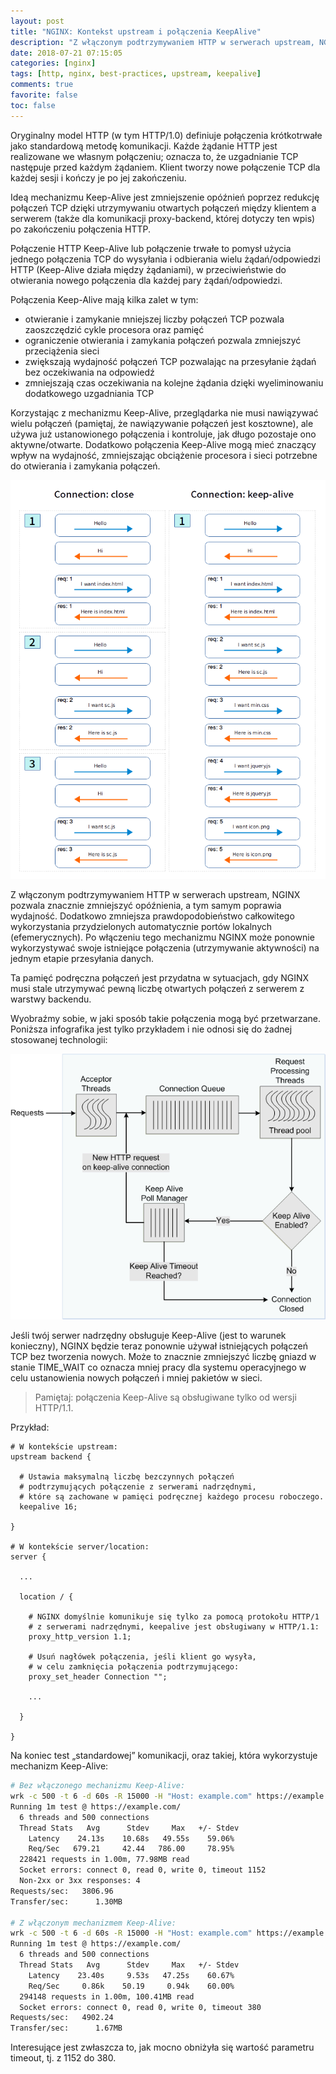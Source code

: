 ```yaml
---
layout: post
title: "NGINX: Kontekst upstream i połączenia KeepAlive"
description: "Z włączonym podtrzymywaniem HTTP w serwerach upstream, NGINX pozwala znacznie zmniejszyć opóźnienia, a tym samym poprawia wydajność."
date: 2018-07-21 07:15:05
categories: [nginx]
tags: [http, nginx, best-practices, upstream, keepalive]
comments: true
favorite: false
toc: false
---
```


Oryginalny model HTTP (w tym HTTP/1.0) definiuje połączenia krótkotrwałe jako standardową metodę komunikacji. Każde żądanie HTTP jest realizowane we własnym połączeniu; oznacza to, że uzgadnianie TCP następuje przed każdym żądaniem. Klient tworzy nowe połączenie TCP dla każdej sesji i kończy je po jej zakończeniu.

Ideą mechanizmu Keep-Alive jest zmniejszenie opóźnień poprzez redukcję połączeń TCP dzięki utrzymywaniu otwartych połączeń między klientem a serwerem (także dla komunikacji proxy-backend, której dotyczy ten wpis) po zakończeniu połączenia HTTP.

Połączenie HTTP Keep-Alive lub połączenie trwałe to pomysł użycia jednego połączenia TCP do wysyłania i odbierania wielu żądań/odpowiedzi HTTP (Keep-Alive działa między żądaniami), w przeciwieństwie do otwierania nowego połączenia dla każdej pary żądań/odpowiedzi.

Połączenia Keep-Alive mają kilka zalet w tym:

- otwieranie i zamykanie mniejszej liczby połączeń TCP pozwala zaoszczędzić cykle procesora oraz pamięć
- ograniczenie otwierania i zamykania połączeń pozwala zmniejszyć przeciążenia sieci
- zwiększają wydajność połączeń TCP pozwalając na przesyłanie żądań bez oczekiwania na odpowiedź
- zmniejszają czas oczekiwania na kolejne żądania dzięki wyeliminowaniu dodatkowego uzgadniania TCP

Korzystając z mechanizmu Keep-Alive, przeglądarka nie musi nawiązywać wielu połączeń (pamiętaj, że nawiązywanie połączeń jest kosztowne), ale używa już ustanowionego połączenia i kontroluje, jak długo pozostaje ono aktywne/otwarte. Dodatkowo połączenia Keep-Alive mogą mieć znaczący wpływ na wydajność, zmniejszając obciążenie procesora i sieci potrzebne do otwierania i zamykania połączeń.

<p align="center">
  <img src="/assets/img/posts/closed_vs_keepalive.png">
</p>

Z włączonym podtrzymywaniem HTTP w serwerach upstream, NGINX pozwala znacznie zmniejszyć opóźnienia, a tym samym poprawia wydajność. Dodatkowo zmniejsza prawdopodobieństwo całkowitego wykorzystania przydzielonych automatycznie portów lokalnych (efemerycznych). Po włączeniu tego mechanizmu NGINX może ponownie wykorzystywać swoje istniejące połączenia (utrzymywanie aktywności) na jednym etapie przesyłania danych.

Ta pamięć podręczna połączeń jest przydatna w sytuacjach, gdy NGINX musi stale utrzymywać pewną liczbę otwartych połączeń z serwerem z warstwy backendu.

Wyobraźmy sobie, w jaki sposób takie połączenia mogą być przetwarzane. Poniższa infografika jest tylko przykładem i nie odnosi się do żadnej stosowanej technologii:

<p align="center">
  <img src="/assets/img/posts/keepalive_handling.gif">
</p>

Jeśli twój serwer nadrzędny obsługuje Keep-Alive (jest to warunek konieczny), NGINX będzie teraz ponownie używał istniejących połączeń TCP bez tworzenia nowych. Może to znacznie zmniejszyć liczbę gniazd w stanie <span class="h-b">TIME_WAIT</span> co oznacza mniej pracy dla systemu operacyjnego w celu ustanowienia nowych połączeń i mniej pakietów w sieci.

  > Pamiętaj: połączenia Keep-Alive są obsługiwane tylko od wersji HTTP/1.1.

Przykład:

```nginx
# W kontekście upstream:
upstream backend {

  # Ustawia maksymalną liczbę bezczynnych połączeń
  # podtrzymujących połączenie z serwerami nadrzędnymi,
  # które są zachowane w pamięci podręcznej każdego procesu roboczego.
  keepalive 16;

}

# W kontekście server/location:
server {

  ...

  location / {

    # NGINX domyślnie komunikuje się tylko za pomocą protokołu HTTP/1
    # z serwerami nadrzędnymi, keepalive jest obsługiwany w HTTP/1.1:
    proxy_http_version 1.1;

    # Usuń nagłówek połączenia, jeśli klient go wysyła,
    # w celu zamknięcia połączenia podtrzymującego:
    proxy_set_header Connection "";

    ...

  }

}
```

Na koniec test „standardowej” komunikacji, oraz takiej, która wykorzystuje mechanizm Keep-Alive:

```bash
# Bez włączonego mechanizmu Keep-Alive:
wrk -c 500 -t 6 -d 60s -R 15000 -H "Host: example.com" https://example.com/
Running 1m test @ https://example.com/
  6 threads and 500 connections
  Thread Stats   Avg      Stdev     Max   +/- Stdev
    Latency    24.13s    10.68s   49.55s    59.06%
    Req/Sec   679.21     42.44   786.00     78.95%
  228421 requests in 1.00m, 77.98MB read
  Socket errors: connect 0, read 0, write 0, timeout 1152
  Non-2xx or 3xx responses: 4
Requests/sec:   3806.96
Transfer/sec:      1.30MB

# Z włączonym mechanizmem Keep-Alive:
wrk -c 500 -t 6 -d 60s -R 15000 -H "Host: example.com" https://example.com/
Running 1m test @ https://example.com/
  6 threads and 500 connections
  Thread Stats   Avg      Stdev     Max   +/- Stdev
    Latency    23.40s     9.53s   47.25s    60.67%
    Req/Sec     0.86k    50.19     0.94k    60.00%
  294148 requests in 1.00m, 100.41MB read
  Socket errors: connect 0, read 0, write 0, timeout 380
Requests/sec:   4902.24
Transfer/sec:      1.67MB
```

Interesujące jest zwłaszcza to, jak mocno obniżyła się wartość parametru <span class="h-b">timeout</span>, tj. z 1152 do 380.
